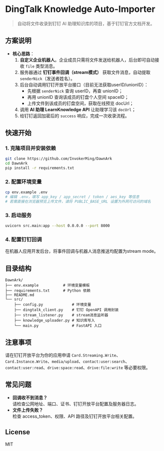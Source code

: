 # DingTalk Knowledge Auto-Importer

> 自动将文件收录到钉钉 AI 助理知识库的项目，基于钉钉官方文档开发。

## 方案说明

- **核心思路**：
  1. **自定义企业机器人**。企业成员只需将文件发送给机器人，后台即可自动接收 `file` 类型消息。
  2. 服务器通过 **钉钉事件回调（stream模式）** 获取文件消息，自动提取 `senderNick`（发送者姓名）。
  3. 后台自动调用钉钉开放平台接口（目前无法获取userID/unionID）：
      - 先根据 `senderNick` 查询 userID，再查 unionID；
      - 再用 unionID 查询该成员的钉盘个人空间 spaceID；
      - 上传文件到该成员的钉盘空间，获取在线预览 docUrl；
  4. 调用 **AI 助理 LearnKnowledge API** 让助理学习该 `docUrl`；
  5. 给钉钉返回加密后的 `success` 响应，完成一次收录流程。


## 快速开始

### 1. 克隆项目并安装依赖

```bash
git clone https://github.com/InvokerMing/DawnArk
cd DawnArk
pip install -r requirements.txt
```

### 2. 配置环境变量

```bash
cp env.example .env
# 编辑 .env，填写 app_key / app_secret / token / aes_key 等信息
# 若需直接在浏览器预览上传文件，请将 PUBLIC_BASE_URL 设置为外网可访问的域名
```

### 3. 启动服务

```bash
uvicorn src.main:app --host 0.0.0.0 --port 8000
```

### 4. 配置钉钉回调

在机器人应用开发后台，将事件回调与机器人消息推送均配置为stream mode。

## 目录结构

```
DawnArk/
├── env.example           # 环境变量模板
├── requirements.txt      # Python 依赖
├── README.md
└── src/
    ├── config.py             # 环境变量
    ├── dingtalk_client.py    # 钉钉 OpenAPI 调用封装
    ├── stream_listener.py    # stream消息监听器
    ├── knowledge_uploader.py # 知识库写入
    └── main.py               # FastAPI 入口
```

## 注意事项

请在钉钉开放平台为你的应用申请 `Card.Streaming.Write`、`Card.Instance.Write`、`media/upload`、`contact:user:search`、`contact:user:read`、`drive:space:read`、`drive:file:write` 等必要权限。

## 常见问题

- **回调收不到消息？**  
  请检查公网地址、端口、证书、钉钉开放平台配置及服务器日志。
- **文件上传失败？**  
  检查 access_token、权限、API 路径及钉钉开放平台相关配置。

## License

MIT 